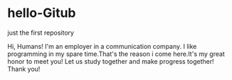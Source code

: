 # hello-Gitub
just the first repository

Hi, Humans!
I'm an employer in a communication company. I like programming in my spare time.That's the reason i come here.It's my great honor to meet you! Let us study together and make progress together!
Thank you!
